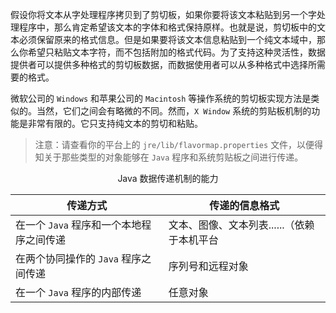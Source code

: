 假设你将文本从字处理程序拷贝到了剪切板，如果你要将该文本粘贴到另一个字处理程序中，那么肯定希望该文本的字体和格式保持原样。也就是说，剪切板中的文本必须保留原来的格式信息。但是如果要将该文本信息粘贴到一个纯文本域中，那么你希望只粘贴文本字符，而不包括附加的格式代码。为了支持这种灵活性，数据提供者可以提供多种格式的剪切板数据，而数据使用者可以从多种格式中选择所需要的格式。

微软公司的 `Windows` 和苹果公司的 `Macintosh` 等操作系统的剪切板实现方法是类似的。当然，它们之间会有略微的不同。然而，`X Window` 系统的剪贴板机制的功能是非常有限的。它只支持纯文本的剪切和粘贴。

> 注意：请查看你的平台上的 `jre/lib/flavormap.properties` 文件，以便得知关于那些类型的对象能够在 `Java` 程序和系统剪贴板之间进行传递。

<center>Java 数据传递机制的能力</center>

| 传递方式                                 | 传递的信息格式                             |
| ---------------------------------------- | ------------------------------------------ |
| 在一个 `Java` 程序和一个本地程序之间传递 | 文本、图像、文本列表......（依赖于本机平台 |
| 在两个协同操作的 `Java` 程序之间传递     | 序列号和远程对象                           |
| 在一个 `Java` 程序的内部传递             | 任意对象                                   |

